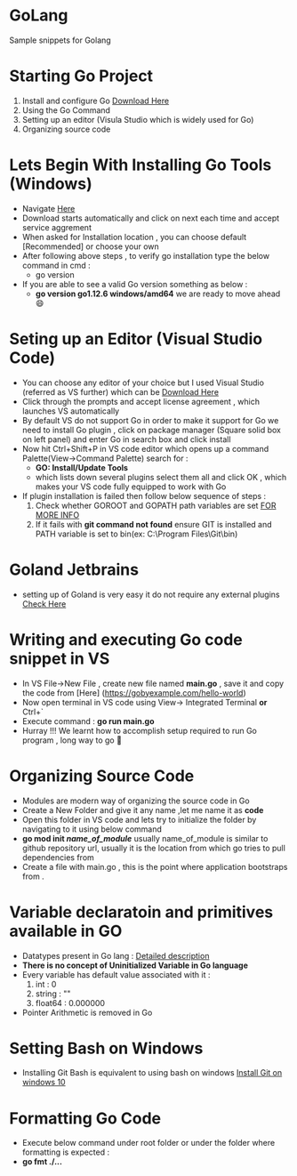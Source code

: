 # GoLang
Sample snippets for Golang

# Starting Go Project
1. Install and configure Go [Download Here](https://golang.org/dl/)
2. Using the Go Command
3. Setting up an editor (Visula Studio which is widely used for Go)
4. Organizing source code

# Lets Begin With Installing Go Tools (Windows)
* Navigate [Here](https://golang.org/dl/)
* Download starts automatically and click on next each time and accept service aggrement
* When asked for Installation location , you can choose default [Recommended] or choose your own 
* After following above steps , to verify go installation type the below command in cmd :
  - go version 
* If you are able to see a valid Go version something as below :
  - **go version go1.12.6 windows/amd64**  we are ready to move ahead :smile:
  
# Seting up an Editor (Visual Studio Code)   
* You can choose any editor of your choice but I used Visual Studio (referred as VS further) which can be [Download Here](https://code.visualstudio.com/)
* Click through the prompts and accept license agreement , which launches VS automatically
* By default VS do not support Go in order to make it support for Go we need to install Go plugin , click on package manager (Square solid   box on left panel) and enter Go in search box and click install 
* Now hit Ctrl+Shift+P in VS code editor which opens up a command Palette(View->Command Palette) search for :
  - **GO: Install/Update Tools** 
  - which lists down several plugins select them all and click OK , which makes your VS code fully equipped to work with Go
* If plugin installation is failed then follow below sequence of steps :
  1. Check whether GOROOT and GOPATH path variables are set [FOR MORE INFO](https://golang.org/doc/code.html#GOPATH)
  2. If it fails with **git command not found** ensure GIT is installed and PATH variable is set to bin(ex: C:\Program Files\Git\bin)
# Goland Jetbrains
* setting up of Goland is very easy it do not require any external plugins [Check Here](https://www.jetbrains.com/go/)
  
# Writing and executing Go code snippet in VS
* In VS File->New File , create new file named **main.go** , save it and copy the code from [Here] (https://gobyexample.com/hello-world)
* Now open terminal in VS code using View-> Integrated Terminal **or**  Ctrl+`
* Execute command : **go run main.go**
* Hurray !!! We learnt how to accomplish setup required to run Go program , long way to go :running:

# Organizing Source Code 
* Modules are modern way of organizing the source code in Go
* Create a New Folder and give it any name ,let me name it as **code**
* Open this folder in VS code and lets try to initialize the folder by navigating to it using below command
* **go mod init *name_of_module*** usually name_of_module is similar to github repository url, usually it is the location from which go
  tries to pull dependencies from
* Create a file with  main.go , this is the point where application bootstraps from .

# Variable declaratoin and primitives available in GO
* Datatypes present in Go lang : [Detailed description](https://www.geeksforgeeks.org/data-types-in-go/)
* **There is no concept of Uninitialized Variable in Go language**
* Every variable has default value associated with it :
  1. int : 0
  2. string : ""
  3. float64 : 0.000000
* Pointer Arithmetic is removed in Go 

# Setting Bash on Windows 
* Installing Git Bash is equivalent to using bash on windows [Install Git on windows 10](https://liveoncode.com/installing-gitbash-on-windows-10/)
  
# Formatting Go Code 
* Execute below command under root folder or under the folder where formatting is expected :
* **go fmt ./...**

  
